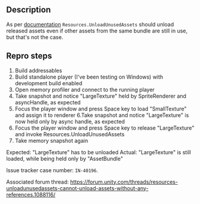 ## Description

As per [documentation](https://docs.unity3d.com/Packages/com.unity.addressables@1.21/manual/runtime/MemoryManagement.html) `Resources.UnloadUnusedAssets` should unload released assets even if other assets from the same bundle are still in use, but that's not the case.

## Repro steps

1. Build addressables
2. Build standalone player (I've been testing on Windows) with development build enabled
3. Open memory profiler and connect to the running player
4. Take snapshot and notice "LargeTexture" held by SpriteRenderer and asyncHandle, as expected
5. Focus the player window and press Space key to load "SmallTexture" and assign it to renderer
6.Take snapshot and notice "LargeTexture" is now held only by async handle, as expected
7. Focus the player window and press Space key to release "LargeTexture" and invoke Resources.UnloadUnusedAssets
8. Take memory snapshot again

Expected: "LargeTexture" has to be unloaded
Actual: "LargeTexture" is still loaded, while being held only by "AssetBundle"


Issue tracker case number: `IN-40196`.

Associated forum thread: https://forum.unity.com/threads/resources-unloadunusedassets-cannot-unload-assets-without-any-references.1088116/
